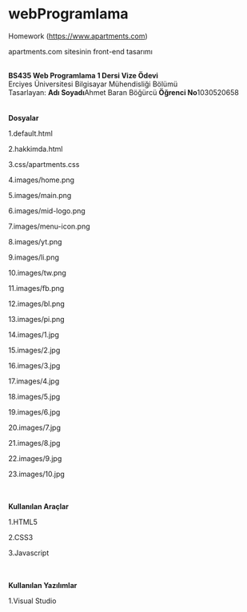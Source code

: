 # webProgramlama
Homework (https://www.apartments.com)

apartments.com sitesinin front-end tasarımı

</br>
<b>BS435 Web Programlama 1 Dersi Vize Ödevi</b>
</br>
Erciyes Üniversitesi Bilgisayar Mühendisliği Bölümü
</br>
Tasarlayan: <b>Adı Soyadı</b>Ahmet Baran Böğürcü
<b>Öğrenci No</b>1030520658

</br>
</br>
</br>
<b>Dosyalar</b>

1.default.html

2.hakkimda.html

3.css/apartments.css

4.images/home.png

5.images/main.png

6.images/mid-logo.png

7.images/menu-icon.png

8.images/yt.png

9.images/li.png

10.images/tw.png

11.images/fb.png

12.images/bl.png

13.images/pi.png

14.images/1.jpg

15.images/2.jpg

16.images/3.jpg

17.images/4.jpg

18.images/5.jpg

19.images/6.jpg

20.images/7.jpg

21.images/8.jpg

22.images/9.jpg

23.images/10.jpg

</br>
</br>
<b>Kullanılan Araçlar</b>

1.HTML5

2.CSS3

3.Javascript

</br>
</br>
<b>Kullanılan Yazılımlar</b>

1.Visual Studio
